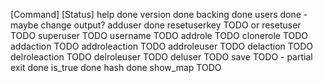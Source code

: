 [Command]               [Status]
help                    done 
version                 done
backing                 done
users                   done - maybe change output?
adduser                 done
resetuserkey            TODO
   or resetuser         TODO
superuser               TODO
username                TODO
addrole                 TODO
clonerole               TODO
addaction               TODO
addroleaction           TODO
addroleuser             TODO
delaction               TODO
delroleaction           TODO
delroleuser             TODO
deluser                 TODO
save                    TODO - partial
exit                    done
is_true                 done
hash                    done
show_map                TODO
                        

